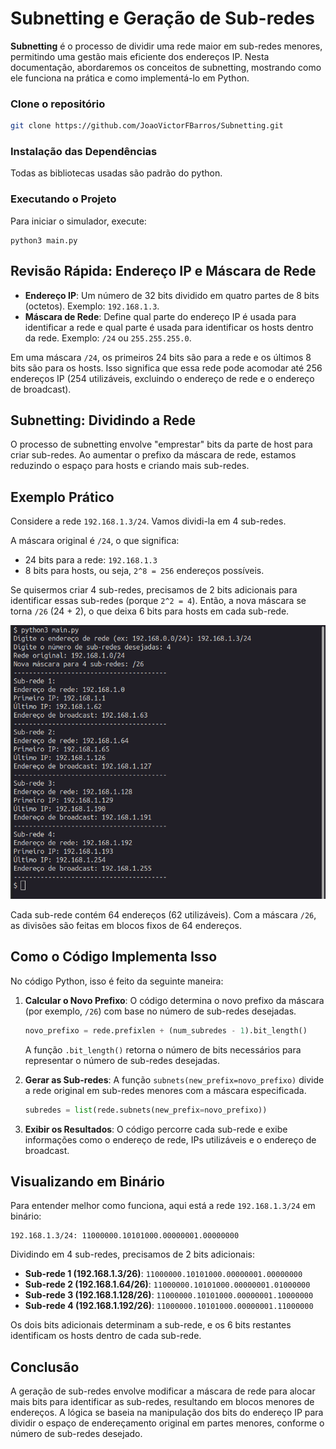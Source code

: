 # Subnetting e Geração de Sub-redes
**Subnetting** é o processo de dividir uma rede maior em sub-redes menores, permitindo uma gestão mais eficiente dos endereços IP. Nesta documentação, abordaremos os conceitos de subnetting, mostrando como ele funciona na prática e como implementá-lo em Python.

### Clone o repositório
```bash
git clone https://github.com/JoaoVictorFBarros/Subnetting.git
```

### Instalação das Dependências

Todas as bibliotecas usadas são padrão do python.

### Executando o Projeto

Para iniciar o simulador, execute:

```
python3 main.py
```

## Revisão Rápida: Endereço IP e Máscara de Rede

- **Endereço IP**: Um número de 32 bits dividido em quatro partes de 8 bits (octetos). Exemplo: `192.168.1.3`.
- **Máscara de Rede**: Define qual parte do endereço IP é usada para identificar a rede e qual parte é usada para identificar os hosts dentro da rede. Exemplo: `/24` ou `255.255.255.0`.

Em uma máscara `/24`, os primeiros 24 bits são para a rede e os últimos 8 bits são para os hosts. Isso significa que essa rede pode acomodar até 256 endereços IP (254 utilizáveis, excluindo o endereço de rede e o endereço de broadcast).

## Subnetting: Dividindo a Rede

O processo de subnetting envolve "emprestar" bits da parte de host para criar sub-redes. Ao aumentar o prefixo da máscara de rede, estamos reduzindo o espaço para hosts e criando mais sub-redes.

## Exemplo Prático

Considere a rede `192.168.1.3/24`. Vamos dividi-la em 4 sub-redes.

A máscara original é `/24`, o que significa:
- 24 bits para a rede: `192.168.1.3`
- 8 bits para hosts, ou seja, `2^8 = 256` endereços possíveis.

Se quisermos criar 4 sub-redes, precisamos de 2 bits adicionais para identificar essas sub-redes (porque `2^2 = 4`). Então, a nova máscara se torna `/26` (24 + 2), o que deixa 6 bits para hosts em cada sub-rede.

<div align="center">
<img src=print.png >
</div>

Cada sub-rede contém 64 endereços (62 utilizáveis). Com a máscara `/26`, as divisões são feitas em blocos fixos de 64 endereços.

## Como o Código Implementa Isso

No código Python, isso é feito da seguinte maneira:

1. **Calcular o Novo Prefixo**: O código determina o novo prefixo da máscara (por exemplo, `/26`) com base no número de sub-redes desejadas.

    ```python
    novo_prefixo = rede.prefixlen + (num_subredes - 1).bit_length()
    ```

    A função `.bit_length()` retorna o número de bits necessários para representar o número de sub-redes desejadas.

2. **Gerar as Sub-redes**: A função `subnets(new_prefix=novo_prefixo)` divide a rede original em sub-redes menores com a máscara especificada.

    ```python
    subredes = list(rede.subnets(new_prefix=novo_prefixo))
    ```

3. **Exibir os Resultados**: O código percorre cada sub-rede e exibe informações como o endereço de rede, IPs utilizáveis e o endereço de broadcast.

## Visualizando em Binário

Para entender melhor como funciona, aqui está a rede `192.168.1.3/24` em binário:
```
192.168.1.3/24: 11000000.10101000.00000001.00000000
```

Dividindo em 4 sub-redes, precisamos de 2 bits adicionais:

- **Sub-rede 1 (192.168.1.3/26)**: `11000000.10101000.00000001.00000000`
- **Sub-rede 2 (192.168.1.64/26)**: `11000000.10101000.00000001.01000000`
- **Sub-rede 3 (192.168.1.128/26)**: `11000000.10101000.00000001.10000000`
- **Sub-rede 4 (192.168.1.192/26)**: `11000000.10101000.00000001.11000000`

Os dois bits adicionais determinam a sub-rede, e os 6 bits restantes identificam os hosts dentro de cada sub-rede.

## Conclusão

A geração de sub-redes envolve modificar a máscara de rede para alocar mais bits para identificar as sub-redes, resultando em blocos menores de endereços. A lógica se baseia na manipulação dos bits do endereço IP para dividir o espaço de endereçamento original em partes menores, conforme o número de sub-redes desejado.


